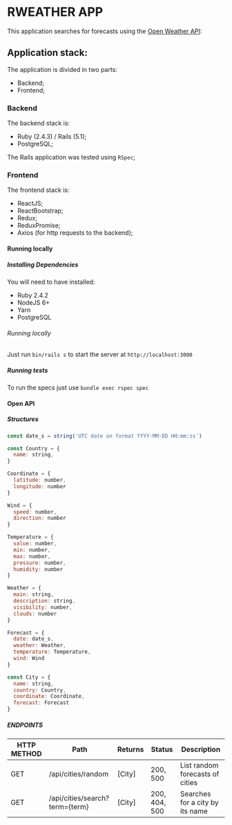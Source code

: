 # RWEATHER APP

This application searches for forecasts using the [Open Weather API](http://openweathermap.org/api):

## Application stack:

The application is divided in two parts:

* Backend;
* Frontend;

### Backend

The backend stack is:

* Ruby (2.4.3) / Rails (5.1);
* PostgreSQL;

The Rails application was tested using `RSpec`;

### Frontend

The frontend stack is:

* ReactJS;
* ReactBootstrap;
* Redux;
* ReduxPromise;
* Axios (for http requests to the backend);

#### Running locally

##### Installing Dependencies

You will need to have installed:

* Ruby 2.4.2
* NodeJS 6+
* Yarn
* PostgreSQL

###### Running locally

Just run `bin/rails s` to start the server at `http://localhost:3000`

##### Running tests

To run the specs just use `bundle exec rspec spec`

#### Open API

##### Structures

```javascript
const date_s = string('UTC date on format YYYY-MM-DD HH:mm:ss')

const Country = {
  name: string,
}

Coordinate = {
  latitude: number,
  longitude: number
}

Wind = {
  speed: number,
  direction: number
}

Temperature = {
  value: number,
  min: number,
  max: number,
  pressure: number,
  humidity: number
}

Weather = {
  main: string,
  description: string,
  visibility: number,
  clouds: number
}

Forecast = {
  date: date_s,
  weather: Weather,
  temperature: Temperature,
  wind: Wind
}

const City = {
  name: string,
  country: Country,
  coordinate: Coordinate,
  forecast: Forecast
}
```

##### ENDPOINTS

HTTP METHOD| Path | Returns | Status | Description
--- | --- | --- | --- | ---
GET | /api/cities/random | [City] | 200, 500 | List random forecasts of cities
GET | /api/cities/search?term={term} | [City] | 200, 404, 500 | Searches for a city by its name
